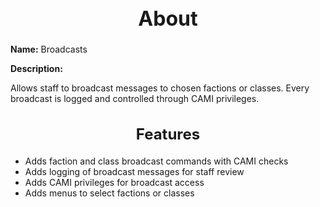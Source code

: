 <h1 style="text-align:center; font-size:2rem; font-weight:bold;">About</h1>

**Name:**
Broadcasts

**Description:**

Allows staff to broadcast messages to chosen factions or classes. Every broadcast is logged and controlled through CAMI privileges.

<h2 style="text-align:center; font-size:1.5rem; font-weight:bold;">Features</h2>

- Adds faction and class broadcast commands with CAMI checks
- Adds logging of broadcast messages for staff review
- Adds CAMI privileges for broadcast access
- Adds menus to select factions or classes

